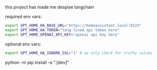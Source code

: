 this project has made me despise langchain

required env vars:

```bash
export GPT_HOME_HA_BASE_URL="https://homeassistant.local:8123"
export GPT_HOME_HA_TOKEN="long-lived api token here"
export GPT_HOME_OPENAI_API_KEY="openai api key here"
```

optional env vars:

```bash
export GPT_HOME_HA_IGNORE_SSL="1" # we only check for truthy values
```

<!-- install my project in editable mode w dev dependencies, so changes are live -->

python -m pip install -e ".[dev]"

<!-- to do: force use of vscode and ruff formatter -->
<!-- to do: gpg key or whatever to verify on GitHub -->
